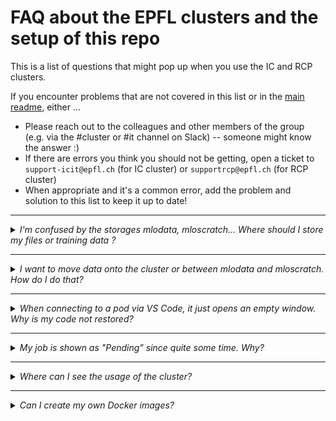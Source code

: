 # FAQ about the EPFL clusters and the setup of this repo
This is a list of questions that might pop up when you use the IC and RCP clusters.

If you encounter problems that are not covered in this list or in the [main readme](README.md), either ...
* Please reach out to the colleagues and other members of the group (e.g. via the #cluster or #it channel on Slack) -- someone might know the answer :)
* If there are errors you think you should not be getting, open a ticket to `support-icit@epfl.ch` (for IC cluster) or `supportrcp@epfl.ch` (for RCP cluster)
* When appropriate and it's a common error, add the problem and solution to this list to keep it up to date!


___ 
<details>
<summary><i>I'm confused by the storages mlodata, mloscratch... Where should I store my files or training data ?</i> </summary>
We agreee that the storage system can be confusing -- simply put: keep everything in your personal home folder on mloscratch, including training data, because only scratch can be mounted on a pod. The other storage mlodata is just for very long-term (e.g. replication for published papers). Moving things onto the cluster or between folders can also be done easily via <a href="README.md#the-haas-machine">HaaS machine </a>. For more details on storage, see <a href="README.md#file-management">file management</a> again.
</details>

---

<details>

<summary><i>I want to move data onto the cluster or between mlodata and mloscratch. How do I do that?</i> </summary>
Moving things onto the cluster or between folders can also be done easily via <a href="README.md#the-haas-machine"> HaaS machine</a>.
</details>

---

<details>
<summary><i> When connecting to a pod via VS Code, it just opens an empty window. Why is my code not restored?</i> </summary>
Note that when opening the VS code window, it opens the home folder of the pod (not scratch!). You can navigate to your working directory (code) by navigating to `/mloscratch/homes/<your username>`.
</details>

---

<details>
<summary><i> My job is shown as "Pending" since quite some time. Why? </i> </summary>
Make sure that you have requested the correct resources (CPU, memory, GPU, etc.) and that you are not exceeding the limits of the cluster. For example, if you launched the csub script with a node type such as "G10", but you are on RCP, the job will not start because the node type does not exist on RCP. Otherwise, it might just be that the cluster is busy and you need to wait a bit. See the question below.
</details>

---

<details>
<summary><i> Where can I see the usage of the cluster? </i> </summary>
Check the dashboard for the IC cluster (https://ic-dashboard.epfl.ch/) or the RCP cluster (https://rcp-dashboard.epfl.ch/).
</details>

---

<details>
<summary><i> Can I create my own Docker images? </i> </summary>
Yes, you can -- see <a href=README.md#creating-a-custom-docker-image>README.md#creating-a-custom-docker-image</href> for more information.
</details>
